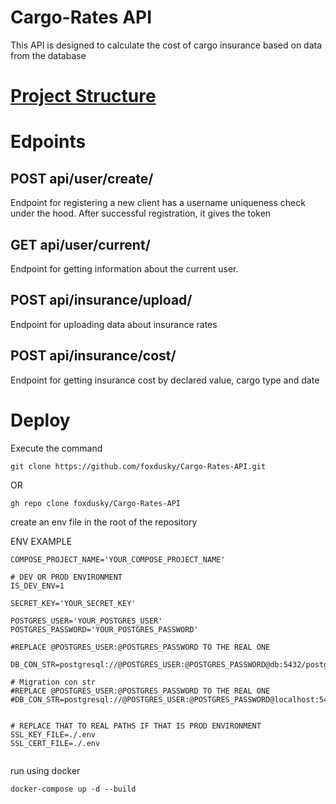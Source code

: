 # Cargo-Rates API

This API is designed to calculate the cost of cargo insurance based on data from the database

# [Project Structure](./project-structure.md)

# Edpoints

## POST api/user/create/

Endpoint for registering a new client has a username uniqueness check under the hood. After successful
registration, it gives the token

## GET api/user/current/

Endpoint for getting information about the current user.

## POST api/insurance/upload/

Endpoint for uploading data about insurance rates

## POST api/insurance/cost/

Endpoint for getting insurance cost by declared value, cargo type and date

# Deploy

Execute the command

~~~
git clone https://github.com/foxdusky/Cargo-Rates-API.git
~~~

OR

~~~
gh repo clone foxdusky/Cargo-Rates-API
~~~

create an env file in the root of the repository

ENV EXAMPLE

~~~
COMPOSE_PROJECT_NAME='YOUR_COMPOSE_PROJECT_NAME'

# DEV OR PROD ENVIRONMENT
IS_DEV_ENV=1

SECRET_KEY='YOUR_SECRET_KEY'

POSTGRES_USER='YOUR_POSTGRES_USER'
POSTGRES_PASSWORD='YOUR_POSTGRES_PASSWORD'

#REPLACE @POSTGRES_USER:@POSTGRES_PASSWORD TO THE REAL ONE

DB_CON_STR=postgresql://@POSTGRES_USER:@POSTGRES_PASSWORD@db:5432/postgres

# Migration con str
#REPLACE @POSTGRES_USER:@POSTGRES_PASSWORD TO THE REAL ONE
#DB_CON_STR=postgresql://@POSTGRES_USER:@POSTGRES_PASSWORD@localhost:5432/postgres


# REPLACE THAT TO REAL PATHS IF THAT IS PROD ENVIRONMENT
SSL_KEY_FILE=./.env
SSL_CERT_FILE=./.env


~~~

run using docker

~~~
docker-compose up -d --build
~~~
